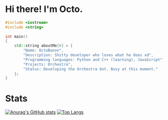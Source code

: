# Hi there! I'm Octo.

```C++
#include <iostream>
#include <string>
 
int main()
{
    std::string aboutMe[6] = {
        "Name: OctoBanon", 
        "Description: Shitty developer who loves what he does xd", 
        "Programming languages: Python and C++ (learning), JavaScript",
        "Projects: Orchestra",
        "Status: Developing the Orchestra bot. Busy at this moment."
    };
}
```

# Stats
[![Anurag's GitHub stats](https://github-readme-stats.vercel.app/api?username=OctoBanon-Main&theme=dark)](https://github.com/anuraghazra/github-readme-stats)
[![Top Langs](https://github-readme-stats.vercel.app/api/top-langs/?username=OctoBanon-Main&theme=dark&layout=compact)](https://github.com/anuraghazra/github-readme-stats)
